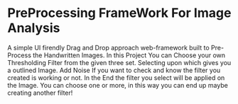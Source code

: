# PreProcessing FrameWork For Image Analysis
A simple UI firendly Drag and Drop approach web-framework built to Pre-Process the Handwritten Images. In this Project You can Choose your own Thresholding Filter from the given three set. Selecting upon which gives you a outlined Image. Add Noise If you want to check and know the filter you created is working or not. In the End the filter you select will be applied on the Image. You can choose one or more, in this way you can end up maybe creating another filter!
